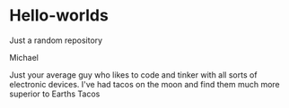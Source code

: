 # Hello-worlds
Just a random repository


Michael 

Just your average guy who likes to code and tinker with all sorts of electronic devices.
I've had tacos on the moon and find them much more superior to Earths Tacos
